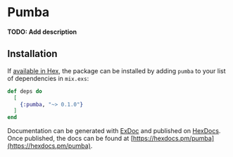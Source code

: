 # Pumba

**TODO: Add description**

## Installation

If [available in Hex](https://hex.pm/docs/publish), the package can be installed
by adding `pumba` to your list of dependencies in `mix.exs`:

```elixir
def deps do
  [
    {:pumba, "~> 0.1.0"}
  ]
end
```

Documentation can be generated with [ExDoc](https://github.com/elixir-lang/ex_doc)
and published on [HexDocs](https://hexdocs.pm). Once published, the docs can
be found at [https://hexdocs.pm/pumba](https://hexdocs.pm/pumba).

